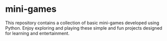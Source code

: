 # mini-games
This repository contains a collection of basic mini-games developed using Python. Enjoy exploring and playing these simple and fun projects designed for learning and entertainment.
